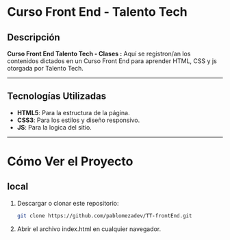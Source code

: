# Curso Front End - Talento Tech 

## Descripción

**Curso Front End Talento Tech - Clases :** Aquí se registron/an los contenidos dictados en un Curso Front End para aprender HTML, CSS y js otorgada por Talento Tech.

---

## Tecnologías Utilizadas

- **HTML5**: Para la estructura de la página.
- **CSS3**: Para los estilos y diseño responsivo.
- **JS**: Para la logica del sitio.

---

# Cómo Ver el Proyecto 

## local

1. Descargar o clonar este repositorio:

   ```bash
   git clone https://github.com/pablomezadev/TT-frontEnd.git

2. Abrir el archivo index.html en cualquier navegador.

